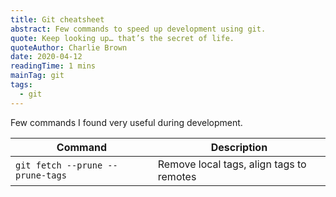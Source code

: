 ```yaml
---
title: Git cheatsheet
abstract: Few commands to speed up development using git.
quote: Keep looking up… that’s the secret of life.
quoteAuthor: Charlie Brown
date: 2020-04-12
readingTime: 1 mins
mainTag: git
tags:
  - git
---
```


Few commands I found very useful during development.

| Command                          | Description                              |
|----------------------------------|------------------------------------------|
| `git fetch --prune --prune-tags` | Remove local tags, align tags to remotes |

